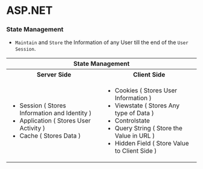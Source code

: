 # ASP.NET 

### State Management
- `Maintain` and `Store` the Information of any User till the end of the `User Session`.

<table align=center>
  <tr><th colspan=2>State Management</th></tr>
  <tr><th>Server Side</th><th>Client Side</th></tr>
  <tr>
    <td>
      <ul>
        <li>Session ( Stores Information and Identity )</li>
        <li>Application ( Stores User Activity )</li>
        <li>Cache ( Stores Data )</li>
      </ul>
    </td>    
    <td>
      <ul>
        <li>Cookies ( Stores User Information )</li>
        <li>Viewstate ( Stores Any type of Data )</li>
        <li>Controlstate</li>
        <li>Query String ( Store the Value in URL )</li>
        <li>Hidden Field ( Store Value to Client Side )</li>
      </ul>
    </td>    
  </tr>
</table>
